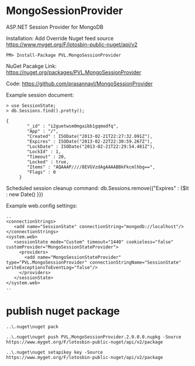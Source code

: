 MongoSessionProvider
====================

ASP.NET Session Provider for MongoDB

Installation:
Add Override Nuget feed source https://www.myget.org/F/lotosbin-public-nuget/api/v2
```
PM> Install-Package PVL.MongoSessionProvider
```

NuGet Pacakge Link: https://nuget.org/packages/PVL.MongoSessionProvider

Code: https://github.com/prasannavl/MongoSessionProvider


Example session document:

    > use SessionState;
    > db.Sessions.find().pretty(); 

    {
            "_id" : "i2guetwsm0mgaibb1gqmodfq",
            "App" : "/",
            "Created" : ISODate("2013-02-21T22:27:32.091Z"),
            "Expires" : ISODate("2013-02-22T22:30:59.267Z"),
            "LockDate" : ISODate("2013-02-21T22:29:54.481Z"),
            "LockId" : 1,
            "Timeout" : 20,
            "Locked" : true,
            "Items" : "AQAAAP////8EVGVzdAgAAAABBkFkcmlhbg==",
            "Flags" : 0
         }

   

Scheduled session cleanup command:
db.Sessions.remove({"Expires" : {$lt : new Date() }})
   
Example web.config settings:

    ..
    <connectionStrings>
       <add name="SessionState" connectionString="mongodb://localhost"/>
    </connectionStrings>
    <system.web>
       <sessionState mode="Custom" timeout="1440" cookieless="false" customProvider="MongoSessionStateProvider">
         <providers>
           <add name="MongoSessionStateProvider" type="PVL.MongoSessionProvider" connectionStringName="SessionState" writeExceptionsToEventLog="false"/>
         </providers>
       </sessionState>
    </system.web>
    .. 

# publish nuget package
```
..\.nuget\nuget pack

..\.nuget\nuget push PVL.MongoSessionProvider.2.0.0.0.nupkg -Source https://www.myget.org/F/lotosbin-public-nuget/api/v2/package

..\.nuget\nuget setapikey key -Source https://www.myget.org/F/lotosbin-public-nuget/api/v2/package 
```
